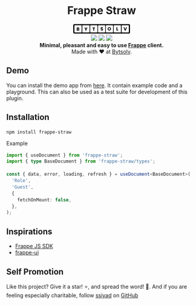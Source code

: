 <div align='center'>
  <h1>Frappe Straw</h1>
  <img src='https://raw.githubusercontent.com/ssiyad/frappe-straw/refs/heads/main/assets/bytsolv-logo.svg' width='150' />
  <div>
    <img src='https://img.shields.io/github/actions/workflow/status/ssiyad/frappe-straw/tests.yml' />
    <img src='https://img.shields.io/npm/dw/frappe-straw' />
    <img src='https://img.shields.io/npm/v/frappe-straw' />
  </div>
  <strong>
    Minimal, pleasant and easy to use
    <a href='https://frappe.io/framework' target='_blank'>Frappe</a>
    client.
  </strong>
  <div>Made with ❤️ at <a href='https://bytsolv.com/' target='_blank'>Bytsolv</a>.</div>
</div>

## Demo
You can install the demo app from
[here](https://github.com/ssiyad/frappe-straw-demo). It contain example code
and a playground. This can also be used as a test suite for development of this
plugin.

## Installation
```shell
npm install frappe-straw
```

Example
```typescript
import { useDocument } from 'frappe-straw';
import { type BaseDocument } from 'frappe-straw/types';

const { data, error, loading, refresh } = useDocument<BaseDocument>(
  'Role',
  'Guest',
  {
    fetchOnMount: false,
  },
);
```

## Inspirations
- [Frappe JS SDK](https://github.com/The-Commit-Company/frappe-js-sdk)
- [frappe-ui](https://ui.frappe.io/)

## Self Promotion
Like this project? Give it a star! ⭐, and spread the word! 🚀. And if you are
feeling especially charitable, follow [ssiyad](https://ssiyad.com) on
[GitHub](https://github.com/ssiyad)
